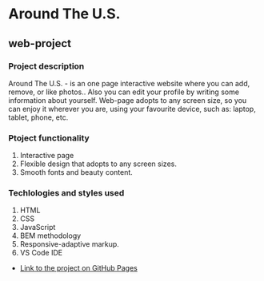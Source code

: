 # Around The U.S.
## web-project

### Project description
Around The U.S. - is an one page interactive website where you can add, remove, or like photos.. Also you can edit your profile by writing some information about yourself. Web-page adopts to any screen size, so you can enjoy it wherever you are, using your favourite device, such as: laptop, tablet, phone, etc.

### Ptoject functionality

1. Interactive page
2. Flexible design that adopts to any screen sizes.
3. Smooth fonts and beauty content.


### Techlologies and styles used

1. HTML
2. CSS
3. JavaScript
3. BEM methodology
4. Responsive-adaptive markup.
5. VS Code IDE

* [Link to the project on GitHub Pages](https://scorpioxkiller.github.io/web_project_4/index.html)
